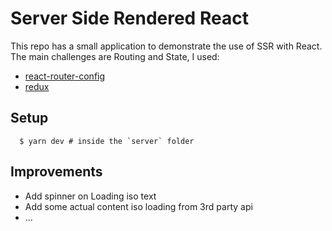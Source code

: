 # Server Side Rendered React

This repo has a small application to demonstrate the use of SSR with React. The main challenges are Routing and State, I used:
- [react-router-config](https://github.com/ReactTraining/react-router/tree/master/packages/react-router-config)
- [redux](https://github.com/reduxjs/redux)

## Setup

```
  $ yarn dev # inside the `server` folder
```

## Improvements
 - Add spinner on Loading iso text
 - Add some actual content iso loading from 3rd party api
 - ...
 
